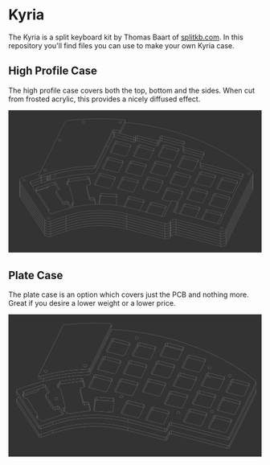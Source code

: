 # Kyria

The Kyria is a split keyboard kit by Thomas Baart of [splitkb.com](https://splitkb.com). In this repository you'll find files you can use to make your own Kyria case.

## High Profile Case

The high profile case covers both the top, bottom and the sides. When cut from frosted acrylic, this provides a nicely diffused effect.

![High Profile Case](./High%20Profile%20Case/High%20Profile%20Case.png)

## Plate Case

The plate case is an option which covers just the PCB and nothing more. Great if you desire a lower weight or a lower price.

![Plate Case](./Plate%20Case/Plate%20Case.png)
